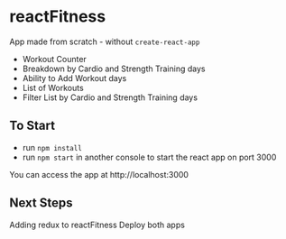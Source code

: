 # reactFitness
App made from scratch - without `create-react-app`
- Workout Counter
- Breakdown by Cardio and Strength Training days
- Ability to Add Workout days
- List of Workouts
- Filter List by Cardio and Strength Training days

## To Start
- run `npm install`
- run `npm start` in another console to start the react app on port 3000

You can access the app at http://localhost:3000  

## Next Steps
Adding redux to reactFitness
Deploy both apps
